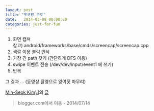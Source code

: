 ```yaml
---
layout: post
title: "포코팡 오토"
date:   2014-03-08 00:00:00
categories: just-for-fun
---
```


1. 화면 캡쳐 <br />
   참고) android/frameworks/base/cmds/screencap/screencap.cpp
1. 색깔 이용 블럭 인식
1. 가장 긴 path 찾기 (간단하게 DFS 이용)
1. swipe 이벤트 전송 (/dev/dev/input/event1 에 쓰기)
1. 반복

그 결과 ...
(동영상 촬영으로 잉여짓 마무리)

<div id="fb-root"></div> <script>(function(d, s, id) { var js, fjs = d.getElementsByTagName(s)[0]; if (d.getElementById(id)) return; js = d.createElement(s); js.id = id; js.src = "//connect.facebook.net/ko_KR/all.js#xfbml=1"; fjs.parentNode.insertBefore(js, fjs); }(document, 'script', 'facebook-jssdk'));</script>
<div class="fb-post" data-href="https://www.facebook.com/photo.php?v=649197325116721" data-width="466"><div class="fb-xfbml-parse-ignore"><a href="https://www.facebook.com/mskimmmm">Min-Seok Kim</a>님의 <a href="https://www.facebook.com/photo.php?v=649197325116721">글</a></div></div>

> blogger.com에서 이동 - 2014/07/14
